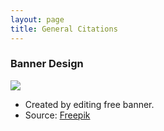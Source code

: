 ```yaml
---
layout: page
title: General Citations
---
```


### Banner Design
![](../img/Untitled.png)
 - Created by editing free banner.
 - Source: [Freepik](https://www.freepik.com/)
